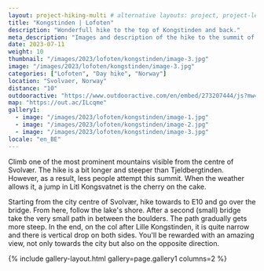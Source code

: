 ```yaml
---
layout: project-hiking-multi # alternative layouts: project, project-left, project-right, project-top
title: "Kongstinden | Lofoten"
description: "Wonderfull hike to the top of Kongstinden and back."
meta_description: "Images and description of the hike to the summit of Kongstinden (Svolvaer) on the Lofoten islands in Norway."
date: 2023-07-11
weight: 10
thumbnail: "/images/2023/lofoten/kongstinden/image-3.jpg"
image: "/images/2023/lofoten/kongstinden/image-3.jpg"
categories: ["Lofoten", "Day hike", "Norway"]
location: "Svolvaer, Norway"
distance: "10"
outdooractive: "https://www.outdooractive.com/en/embed/273207444/js?mw=false&usr=4imcb1&key=USR-LKA30EGO-EMWGMIS4-4OSSTG7J"
map: "https://out.ac/ILcqme"
gallery1:
  - image: "/images/2023/lofoten/kongstinden/image-1.jpg"
  - image: "/images/2023/lofoten/kongstinden/image-2.jpg"
  - image: "/images/2023/lofoten/kongstinden/image-3.jpg"
locale: "en_BE"
---
```

Climb one of the most prominent mountains visible from the centre of Svolvær. The hike is a bit longer and steeper than Tjeldbergtinden. However, as a result, less people attempt this summit. When the weather allows it, a jump in Litl Kongsvatnet is the cherry on the cake.

Starting from the city centre of Svolvær, hike towards to E10 and go over the bridge. From here, follow the lake's shore. After a second (small) bridge take the very small path in between the boulders. The path gradually gets more steep. In the end, on the col after Lille Kongstinden, it is quite narrow and there is vertical drop on both sides. You'll be rewarded with an amazing view, not only towards the city but also on the opposite direction.

{% include gallery-layout.html gallery=page.gallery1 columns=2 %}
